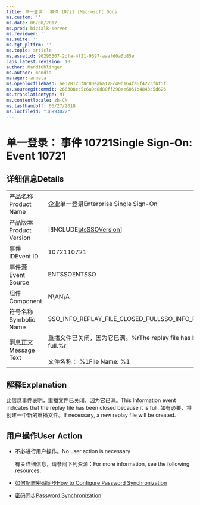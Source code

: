 ```yaml
---
title: 单一登录： 事件 10721 |Microsoft Docs
ms.custom: ''
ms.date: 06/08/2017
ms.prod: biztalk-server
ms.reviewer: ''
ms.suite: ''
ms.tgt_pltfrm: ''
ms.topic: article
ms.assetid: 90295307-2dfa-4f21-9697-aaafd0a0b85e
caps.latest.revision: 10
author: MandiOhlinger
ms.author: mandia
manager: anneta
ms.openlocfilehash: ae378123f8c80eaba178c49b164fa6f4223fbf5f
ms.sourcegitcommit: 266308ec5c6a9d8d80ff298ee6051b4843c5d626
ms.translationtype: MT
ms.contentlocale: zh-CN
ms.lasthandoff: 06/27/2018
ms.locfileid: "36993022"
---
```

# <a name="single-sign-on-event-10721"></a><span data-ttu-id="2953c-102">单一登录： 事件 10721</span><span class="sxs-lookup"><span data-stu-id="2953c-102">Single Sign-On: Event 10721</span></span>
## <a name="details"></a><span data-ttu-id="2953c-103">详细信息</span><span class="sxs-lookup"><span data-stu-id="2953c-103">Details</span></span>  

|                 |                                                                                 |
|-----------------|---------------------------------------------------------------------------------|
|  <span data-ttu-id="2953c-104">产品名称</span><span class="sxs-lookup"><span data-stu-id="2953c-104">Product Name</span></span>   |                            <span data-ttu-id="2953c-105">企业单一登录</span><span class="sxs-lookup"><span data-stu-id="2953c-105">Enterprise Single Sign-On</span></span>                            |
| <span data-ttu-id="2953c-106">产品版本</span><span class="sxs-lookup"><span data-stu-id="2953c-106">Product Version</span></span> |           [!INCLUDE[btsSSOVersion](../includes/btsssoversion-md.md)]            |
|    <span data-ttu-id="2953c-107">事件 ID</span><span class="sxs-lookup"><span data-stu-id="2953c-107">Event ID</span></span>     |                                      <span data-ttu-id="2953c-108">10721</span><span class="sxs-lookup"><span data-stu-id="2953c-108">10721</span></span>                                      |
|  <span data-ttu-id="2953c-109">事件源</span><span class="sxs-lookup"><span data-stu-id="2953c-109">Event Source</span></span>   |                                     <span data-ttu-id="2953c-110">ENTSSO</span><span class="sxs-lookup"><span data-stu-id="2953c-110">ENTSSO</span></span>                                      |
|    <span data-ttu-id="2953c-111">组件</span><span class="sxs-lookup"><span data-stu-id="2953c-111">Component</span></span>    |                                       <span data-ttu-id="2953c-112">N\A</span><span class="sxs-lookup"><span data-stu-id="2953c-112">N\A</span></span>                                       |
|  <span data-ttu-id="2953c-113">符号名称</span><span class="sxs-lookup"><span data-stu-id="2953c-113">Symbolic Name</span></span>  |                        <span data-ttu-id="2953c-114">SSO_INFO_REPLAY_FILE_CLOSED_FULL</span><span class="sxs-lookup"><span data-stu-id="2953c-114">SSO_INFO_REPLAY_FILE_CLOSED_FULL</span></span>                         |
|  <span data-ttu-id="2953c-115">消息正文</span><span class="sxs-lookup"><span data-stu-id="2953c-115">Message Text</span></span>   | <span data-ttu-id="2953c-116">重播文件已关闭，因为它已满。%r</span><span class="sxs-lookup"><span data-stu-id="2953c-116">The replay file has been closed because it is full.%r</span></span><br /><br /> <span data-ttu-id="2953c-117">文件名称： %1</span><span class="sxs-lookup"><span data-stu-id="2953c-117">File Name: %1</span></span> |

## <a name="explanation"></a><span data-ttu-id="2953c-118">解释</span><span class="sxs-lookup"><span data-stu-id="2953c-118">Explanation</span></span>  
 <span data-ttu-id="2953c-119">此信息事件表明，重播文件已关闭，因为它已满。</span><span class="sxs-lookup"><span data-stu-id="2953c-119">This Information event indicates that the replay file has been closed because it is full.</span></span> <span data-ttu-id="2953c-120">如有必要，将创建一个新的重播文件。</span><span class="sxs-lookup"><span data-stu-id="2953c-120">If necessary, a new replay file will be created.</span></span>  

## <a name="user-action"></a><span data-ttu-id="2953c-121">用户操作</span><span class="sxs-lookup"><span data-stu-id="2953c-121">User Action</span></span>  

- <span data-ttu-id="2953c-122">不必进行用户操作。</span><span class="sxs-lookup"><span data-stu-id="2953c-122">No user action is necessary</span></span>  

  <span data-ttu-id="2953c-123">有关详细信息，请参阅下列资源：</span><span class="sxs-lookup"><span data-stu-id="2953c-123">For more information, see the following resources:</span></span>  

- [<span data-ttu-id="2953c-124">如何配置密码同步</span><span class="sxs-lookup"><span data-stu-id="2953c-124">How to Configure Password Synchronization</span></span>](../core/how-to-configure-password-synchronization.md)  

- [<span data-ttu-id="2953c-125">密码同步</span><span class="sxs-lookup"><span data-stu-id="2953c-125">Password Synchronization</span></span>](../core/password-synchronization2.md)
